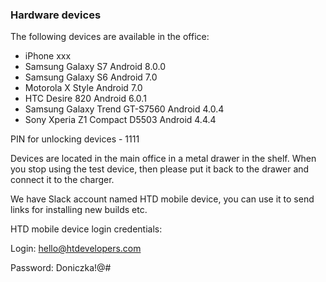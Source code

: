### Hardware devices

The following devices are available in the office:
* iPhone xxx
* Samsung Galaxy S7               Android 8.0.0
* Samsung Galaxy S6               Android 7.0
* Motorola X Style                Android 7.0
* HTC Desire 820                  Android 6.0.1
* Samsung Galaxy Trend GT-S7560   Android 4.0.4
* Sony Xperia Z1 Compact D5503    Android 4.4.4

PIN for unlocking devices - 1111

Devices are located in the main office in a metal drawer in the shelf. When you stop using the test device, then please put it back to the drawer and connect it to the charger.

We have Slack account named HTD mobile device, you can use it to send links for installing new builds etc.

HTD mobile device login credentials:

Login: hello@htdevelopers.com

Password: Doniczka!@#
